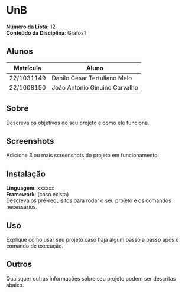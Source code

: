 # UnB

**Número da Lista**: 12<br>
**Conteúdo da Disciplina**: Grafos1<br>


## Alunos
| Matrícula  | Aluno |
|------------| -- |
| 22/1031149 |  Danilo César Tertuliano Melo |
| 22/1008150 |  João Antonio Ginuino Carvalho |


## Sobre 
Descreva os objetivos do seu projeto e como ele funciona. 

## Screenshots
Adicione 3 ou mais screenshots do projeto em funcionamento.

## Instalação 
**Linguagem**: xxxxxx<br>
**Framework**: (caso exista)<br>
Descreva os pré-requisitos para rodar o seu projeto e os comandos necessários.

## Uso 
Explique como usar seu projeto caso haja algum passo a passo após o comando de execução.

## Outros 
Quaisquer outras informações sobre seu projeto podem ser descritas abaixo.




